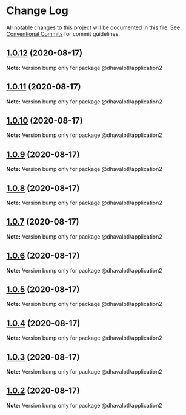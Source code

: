 # Change Log

All notable changes to this project will be documented in this file.
See [Conventional Commits](https://conventionalcommits.org) for commit guidelines.

## [1.0.12](https://github.com/dhavalptl/monorepo-app/compare/@dhavalptl/application2@1.0.11...@dhavalptl/application2@1.0.12) (2020-08-17)

**Note:** Version bump only for package @dhavalptl/application2





## [1.0.11](https://github.com/dhavalptl/monorepo-app/compare/@dhavalptl/application2@1.0.10...@dhavalptl/application2@1.0.11) (2020-08-17)

**Note:** Version bump only for package @dhavalptl/application2





## [1.0.10](https://github.com/dhavalptl/monorepo-app/compare/@dhavalptl/application2@1.0.9...@dhavalptl/application2@1.0.10) (2020-08-17)

**Note:** Version bump only for package @dhavalptl/application2





## [1.0.9](https://github.com/dhavalptl/monorepo-app/compare/@dhavalptl/application2@1.0.8...@dhavalptl/application2@1.0.9) (2020-08-17)

**Note:** Version bump only for package @dhavalptl/application2





## [1.0.8](https://github.com/dhavalptl/monorepo-app/compare/@dhavalptl/application2@1.0.7...@dhavalptl/application2@1.0.8) (2020-08-17)

**Note:** Version bump only for package @dhavalptl/application2





## [1.0.7](https://github.com/dhavalptl/monorepo-app/compare/@dhavalptl/application2@1.0.6...@dhavalptl/application2@1.0.7) (2020-08-17)

**Note:** Version bump only for package @dhavalptl/application2





## [1.0.6](https://github.com/dhavalptl/monorepo-app/compare/@dhavalptl/application2@1.0.5...@dhavalptl/application2@1.0.6) (2020-08-17)

**Note:** Version bump only for package @dhavalptl/application2





## [1.0.5](https://github.com/dhavalptl/monorepo-app/compare/@dhavalptl/application2@1.0.4...@dhavalptl/application2@1.0.5) (2020-08-17)

**Note:** Version bump only for package @dhavalptl/application2





## [1.0.4](https://github.com/dhavalptl/monorepo-app/compare/@dhavalptl/application2@1.0.3...@dhavalptl/application2@1.0.4) (2020-08-17)

**Note:** Version bump only for package @dhavalptl/application2





## [1.0.3](https://github.com/dhavalptl/monorepo-app/compare/@dhavalptl/application2@1.0.2...@dhavalptl/application2@1.0.3) (2020-08-17)

**Note:** Version bump only for package @dhavalptl/application2





## [1.0.2](https://github.com/dhavalptl/monorepo-app/compare/@dhavalptl/application2@1.0.1...@dhavalptl/application2@1.0.2) (2020-08-17)

**Note:** Version bump only for package @dhavalptl/application2
